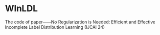 # WInLDL
The code of paper——No Regularization is Needed: Efficient and Effective Incomplete Label Distribution Learning (IJCAI 24)

